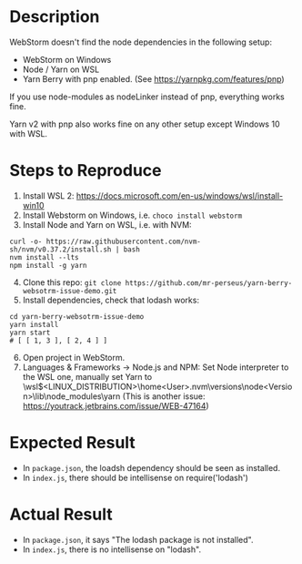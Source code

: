 # Description

WebStorm doesn't find the node dependencies in the following setup:

- WebStorm on Windows
- Node / Yarn on WSL
- Yarn Berry with pnp enabled. (See https://yarnpkg.com/features/pnp)

If you use node-modules as nodeLinker instead of pnp, everything works fine.

Yarn v2 with pnp also works fine on any other setup except Windows 10 with WSL.

# Steps to Reproduce

1. Install WSL 2: https://docs.microsoft.com/en-us/windows/wsl/install-win10
2. Install Webstorm on Windows, i.e. `choco install webstorm`
3. Install Node and Yarn on WSL, i.e. with NVM:

```
curl -o- https://raw.githubusercontent.com/nvm-sh/nvm/v0.37.2/install.sh | bash
nvm install --lts
npm install -g yarn
```

4. Clone this repo: `git clone https://github.com/mr-perseus/yarn-berry-websotrm-issue-demo.git`
5. Install dependencies, check that lodash works:

```
cd yarn-berry-websotrm-issue-demo
yarn install
yarn start
# [ [ 1, 3 ], [ 2, 4 ] ]
```

6. Open project in WebStorm.
7. Languages & Frameworks -> Node.js and NPM: Set Node interpreter to the WSL one, manually set Yarn to
   \\wsl$\<LINUX_DISTRIBUTION>\home\<User>\.nvm\versions\node\<Version>\lib\node_modules\yarn (This is another
   issue: https://youtrack.jetbrains.com/issue/WEB-47164)

# Expected Result

- In `package.json`, the loadsh dependency should be seen as installed.
- In `index.js`, there should be intellisense on require('lodash')

# Actual Result

- In `package.json`, it says "The lodash package is not installed".
- In `index.js`, there is no intellisense on "lodash".
